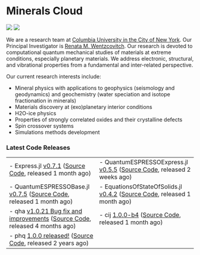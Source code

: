 # Minerals Cloud



[![](https://img.shields.io/twitter/follow/MineralsCloud?style=social)](https://twitter.com/MineralsCloud)
[![](https://img.shields.io/badge/Contact_Us-green.svg)](mailto:mineralscloud@protonmail.com)

We are a research team at [Columbia University in the City of New York](https://www.columbia.edu/).
Our Principal Investigator is [Renata M. Wentzcovitch](https://www.apam.columbia.edu/faculty/renata-wentzcovitch).
Our research is devoted to computational quantum mechanical studies of materials at extreme conditions, especially planetary materials. We address electronic, structural, and vibrational properties from a fundamental and inter-related perspective.

Our current research interests include:
- Mineral physics with applications to geophysics (seismology and geodynamics) and geochemistry (water speciation and isotope fractionation in minerals)
- Materials discovery at (exo)planetary interior conditions
- H2O-ice physics
- Properties of strongly correlated oxides and their crystalline defects
- Spin crossover systems
- Simulations methods development

### Latest Code Releases

<table border="0">
 <tr>
    <td>
- Express.jl <a href="https://github.com/MineralsCloud/Express.jl/releases/tag/v0.7.1">v0.7.1</a> (<a href="https://github.com/MineralsCloud/Express.jl">Source Code</a>, released 1 month ago)</td>
    <td>
- QuantumESPRESSOExpress.jl <a href="https://github.com/MineralsCloud/QuantumESPRESSOExpress.jl/releases/tag/v0.5.5">v0.5.5</a> (<a href="https://github.com/MineralsCloud/QuantumESPRESSOExpress.jl">Source Code</a>, released 2 weeks ago)</td>
 </tr>
 <tr>
     <td>
- QuantumESPRESSOBase.jl <a href="https://github.com/MineralsCloud/QuantumESPRESSOBase.jl/releases/tag/v0.7.5">v0.7.5</a> (<a href="https://github.com/MineralsCloud/QuantumESPRESSOBase.jl">Source Code</a>, released 1 month ago)</td>
     <td>
- EquationsOfStateOfSolids.jl <a href="https://github.com/MineralsCloud/EquationsOfStateOfSolids.jl/releases/tag/v0.4.2">v0.4.2</a> (<a href="https://github.com/MineralsCloud/EquationsOfStateOfSolids.jl">Source Code</a>, released 1 month ago)</td>
 </tr>
 <tr>
    <td>
- qha <a href="https://github.com/MineralsCloud/qha/releases/tag/v1.0.21">v1.0.21 Bug fix and improvements</a> (<a href="https://github.com/MineralsCloud/qha">Source Code</a>, released 4 months ago)</td>
    <td>
- cij <a href="https://github.com/MineralsCloud/cij/releases/tag/1.0.0-b4">1.0.0-b4</a> (<a href="https://github.com/MineralsCloud/cij">Source Code</a>, released 1 month ago)</td>
 </tr>
 <tr>
    <td>
- phq <a href="https://github.com/MineralsCloud/phq/releases/tag/1.0.0">1.0.0 released!</a> (<a href="https://github.com/MineralsCloud/phq">Source Code</a>, released 2 years ago)</td>
 </tr>
</table>
